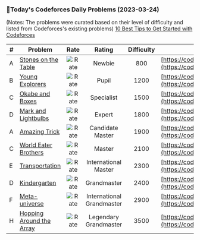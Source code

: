 ### 🌟Today's Codeforces Daily Problems (2023-03-24)
(Notes: The problems were curated based on their level of difficulty and listed from Codeforces's existing problems)
[10 Best Tips to Get Started with Codeforces](https://github.com/ika9810/Codeforces-Daily-Problems/blob/main/10%20Best%20Tips%20to%20Get%20Started%20with%20Codeforces.md)

| # | Problem | Rate| Rating | Difficulty | Contest |
|---| ----- | :--------: | :----------: | :----------: | ---------- |
|A|[Stones on the Table](https://codeforces.com/contest/266/problem/A)|![Rate](https://img.shields.io/badge/Newbie-800-lightgrey)|Newbie|800|[https://codeforces.com/contest/266](https://codeforces.com/contest/266)|
|B|[Young Explorers](https://codeforces.com/contest/1355/problem/B)|![Rate](https://img.shields.io/badge/Pupil-1200-brightgreen)|Pupil|1200|[https://codeforces.com/contest/1355](https://codeforces.com/contest/1355)|
|C|[Okabe and Boxes](https://codeforces.com/contest/821/problem/C)|![Rate](https://img.shields.io/badge/Specialist-1500-9cf)|Specialist|1500|[https://codeforces.com/contest/821](https://codeforces.com/contest/821)|
|D|[Mark and Lightbulbs](https://codeforces.com/contest/1705/problem/D)|![Rate](https://img.shields.io/badge/Expert-1800-blue)|Expert|1800|[https://codeforces.com/contest/1705](https://codeforces.com/contest/1705)|
|A|[Amazing Trick](https://codeforces.com/contest/1773/problem/A)|![Rate](https://img.shields.io/badge/Candidate%20Master-1900-blueviolet)|Candidate Master|1900|[https://codeforces.com/contest/1773](https://codeforces.com/contest/1773)|
|C|[World Eater Brothers](https://codeforces.com/contest/238/problem/C)|![Rate](https://img.shields.io/badge/Master-2100-orange)|Master|2100|[https://codeforces.com/contest/238](https://codeforces.com/contest/238)|
|E|[Transportation](https://codeforces.com/contest/203/problem/E)|![Rate](https://img.shields.io/badge/International%20Master-2300-orange)|International Master|2300|[https://codeforces.com/contest/203](https://codeforces.com/contest/203)|
|D|[Kindergarten](https://codeforces.com/contest/484/problem/D)|![Rate](https://img.shields.io/badge/Grandmaster-2400-red)|Grandmaster|2400|[https://codeforces.com/contest/484](https://codeforces.com/contest/484)|
|F|[Meta-universe](https://codeforces.com/contest/475/problem/F)|![Rate](https://img.shields.io/badge/International%20Grandmaster-2900-red)|International Grandmaster|2900|[https://codeforces.com/contest/475](https://codeforces.com/contest/475)|
|H|[Hopping Around the Array ](https://codeforces.com/contest/1523/problem/H)|![Rate](https://img.shields.io/badge/Legendary%20Grandmaster-3500-red)|Legendary Grandmaster|3500|[https://codeforces.com/contest/1523](https://codeforces.com/contest/1523)|
